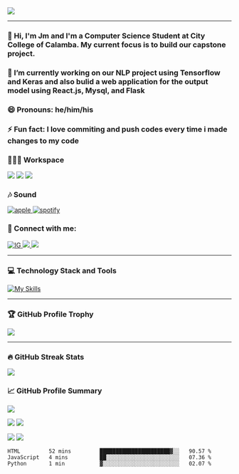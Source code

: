 <img src="https://komarev.com/ghpvc/?username=jm-paunlagui&style=for-the-badge">
<hr>
<!-- <p align="center">
    <img src="https://user-images.githubusercontent.com/95494414/188888596-82bd147a-0398-41c6-8167-166137df689f.png" align="center" alt="banner-jm" />
</p> -->

### 👋 Hi, I'm Jm and I'm a Computer Science Student at City College of Calamba. My current focus is to build our capstone project.

### 🔭 I’m currently working on our NLP project using Tensorflow and Keras and also bulid a web application for the output model using React.js, Mysql, and Flask

### 😄 Pronouns: he/him/his

### ⚡ Fun fact: I love commiting and push codes every time i made changes to my code


### 👨🏽‍💻 Workspace 

![](https://img.shields.io/badge/NVIDIA-920MX-76B900?style=for-the-badge&logo=nvidia&logoColor=white) ![](https://img.shields.io/badge/Intel-Core_i5_8th-0071C5?style=for-the-badge&logo=intel&logoColor=white) ![](https://img.shields.io/badge/Windows-LENOVO_ideapad_320S-0078D6?style=for-the-badge&logo=windows&logoColor=white)

### 🎶 Sound

<a href="https://music.apple.com/profile/yohan_13516">
<img alt="apple" src="https://img.shields.io/badge/apple%20music-F34E68?style=for-the-badge&logo=apple%20music&logoColor=white" />
</a>
<a href="https://open.spotify.com/user/31t7yuhc6c3m43g2o57zn2rcrxeq?si=18c0d1b9e21f40a1">
<img alt="spotify" src="https://img.shields.io/badge/Spotify-1ED760?&style=for-the-badge&logo=spotify&logoColor=white" />
</a>

### 🤝 Connect with me:

<a href="https://www.instagram.com/jmpaunlagui/">
        <img alt="IG" src="https://skillicons.dev/icons?i=instagram" />
</a>
<a href="www.linkedin.com/in/jm-paunlagui-cs">
	<img src="https://skillicons.dev/icons?i=linkedin" />
</a>
<a href="https://twitter.com/itsJm51">
	<img src="https://skillicons.dev/icons?i=twitter" />
</a>
<hr>

### 💻 Technology Stack and Tools

[![My Skills](https://skillicons.dev/icons?i=ai,bash,c,cpp,css,figma,flask,git,java,js,mysql,nodejs,py,react,regex,tailwind,tensorflow,visualstudio,vscode&perline=9)](https://skillicons.dev)

<hr>

### 🏆 GitHub Profile Trophy

![](https://github-profile-trophy.vercel.app/?username=jm-paunlagui&theme=algolia&margin-w=15&margin-h=15&column=4)

<hr>

### 🔥 GitHub Streak Stats

![](https://github-readme-streak-stats.herokuapp.com?user=jm-paunlagui&theme=algolia&border=8236DD)

### 📈 GitHub Profile Summary

![](http://github-profile-summary-cards.vercel.app/api/cards/profile-details?username=jm-paunlagui&theme=nord_bright)

![](http://github-profile-summary-cards.vercel.app/api/cards/repos-per-language?username=jm-paunlagui&theme=nord_bright) ![](http://github-profile-summary-cards.vercel.app/api/cards/most-commit-language?username=jm-paunlagui&theme=nord_bright)

![](http://github-profile-summary-cards.vercel.app/api/cards/stats?username=jm-paunlagui&theme=nord_bright) ![](http://github-profile-summary-cards.vercel.app/api/cards/productive-time?username=jm-paunlagui&theme=nord_bright&utcOffset=8)

<!--START_SECTION:waka-->

```text
HTML         52 mins         ██████████████████████▓░░   90.57 %
JavaScript   4 mins          ██░░░░░░░░░░░░░░░░░░░░░░░   07.36 %
Python       1 min           ▓░░░░░░░░░░░░░░░░░░░░░░░░   02.07 %
```

<!--END_SECTION:waka-->


<!-- 

<h3 align="left">⚡ Database</h3>
<p align="left">
	<img alt="mariadb" src="https://img.shields.io/badge/MariaDB-003545?style=for-the-badge&logo=mariadb&logoColor=white" />
	<img alt="mongo" src="https://img.shields.io/badge/MongoDB-4EA94B?style=for-the-badge&logo=mongodb&logoColor=white" />
	<img alt="mysql" src="https://img.shields.io/badge/MySQL-005C84?style=for-the-badge&logo=mysql&logoColor=white" />
</p>
<h3 align="left">🖍 Design</h3>
<p align="left">
	<img alt="ai" src="https://img.shields.io/badge/Adobe%20Illustrator-FF9A00?style=for-the-badge&logo=adobe%20illustrator&logoColor=white" />
	<img alt="figma" src="https://img.shields.io/badge/Adobe%20Illustrator-FF9A00?style=for-the-badge&logo=adobe%20illustrator&logoColor=white" />
</p>
<h3 align="left">👩‍💻 IDE</h3>
<p align="left">
	<img alt="nb" src="https://img.shields.io/badge/apache%20netbeans-1B6AC6?style=for-the-badge&logo=apache%20netbeans%20IDE&logoColor=white" />
	<img alt="clb" src="https://img.shields.io/badge/Colab-F9AB00?style=for-the-badge&logo=googlecolab&color=525252" />
	<img alt="py" src="https://img.shields.io/badge/PyCharm-000000.svg?&style=for-the-badge&logo=PyCharm&logoColor=white" />
	<img alt="vs" src="https://img.shields.io/badge/Visual_Studio-5C2D91?style=for-the-badge&logo=visual%20studio&logoColor=white" />
	<img alt="vsc" src="https://img.shields.io/badge/Visual_Studio_Code-0078D4?style=for-the-badge&logo=visual%20studio%20code&logoColor=white" />
	<img alt="ws" src="https://img.shields.io/badge/WebStorm-000000?style=for-the-badge&logo=WebStorm&logoColor=white" />
</p>
<h3 align="left">🎮 Games</h3>
<p align="left">
	<img alt="epic" src="https://img.shields.io/badge/Epic%20Games-313131?style=for-the-badge&logo=Epic%20Games&logoColor=white" />
	<img alt="origin" src="https://img.shields.io/badge/Origin-148EFF?style=for-the-badge&logo=origin&logoColor=white" />
	<img alt="riot" src="https://img.shields.io/badge/Riot_Games-D32936?style=for-the-badge&logo=riot-games&logoColor=white" />
	<img alt="steam" src="https://img.shields.io/badge/Steam-000000?style=for-the-badge&logo=steam&logoColor=white" />
	<img alt="ubisoft" src="https://img.shields.io/badge/Ubisoft-00C8FF?style=for-the-badge&logo=ubisoft&logoColor=white" />
</p> -->
<!--
**Jm-Paunlagui/Jm-Paunlagui** is a ✨ _special_ ✨ repository because its `README.md` (this file) appears on your GitHub profile.

Here are some ideas to get you started:

- 🔭 I’m currently working on ...
- 🌱 I’m currently learning ...
- 👯 I’m looking to collaborate on ...
- 🤔 I’m looking for help with ...
- 💬 Ask me about ...
- 📫 How to reach me: ...
- 😄 Pronouns: ...
- ⚡ Fun fact: ...
-->
